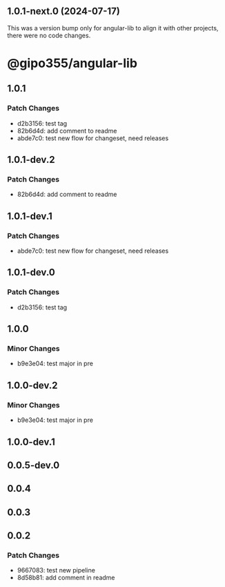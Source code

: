 ## 1.0.1-next.0 (2024-07-17)

This was a version bump only for angular-lib to align it with other projects, there were no code changes.

# @gipo355/angular-lib

## 1.0.1

### Patch Changes

- d2b3156: test tag
- 82b6d4d: add comment to readme
- abde7c0: test new flow for changeset, need releases

## 1.0.1-dev.2

### Patch Changes

- 82b6d4d: add comment to readme

## 1.0.1-dev.1

### Patch Changes

- abde7c0: test new flow for changeset, need releases

## 1.0.1-dev.0

### Patch Changes

- d2b3156: test tag

## 1.0.0

### Minor Changes

- b9e3e04: test major in pre

## 1.0.0-dev.2

### Minor Changes

- b9e3e04: test major in pre

## 1.0.0-dev.1

## 0.0.5-dev.0

## 0.0.4

## 0.0.3

## 0.0.2

### Patch Changes

- 9667083: test new pipeline
- 8d58b81: add comment in readme
